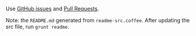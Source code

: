 Use [GitHub issues](https://github.com/baconjs/bacon.js/issues) and [Pull Requests](https://github.com/baconjs/bacon.js/pulls).

Note: the `README.md` generated from `readme-src.coffee`. After updating the src file, run `grunt readme`.
